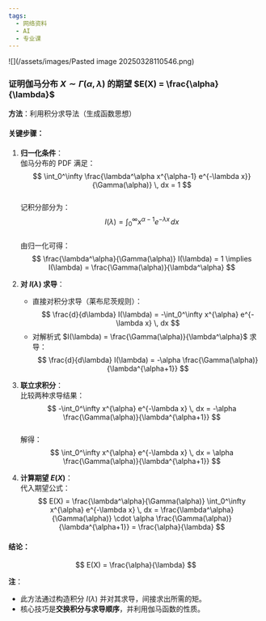 ```yaml
---
tags:
  - 网络资料
  - AI
  - 专业课
---
```


![](/assets/images/Pasted image 20250328110546.png)
### 证明伽马分布 $X \sim \Gamma(\alpha, \lambda)$ 的期望 $E(X) = \frac{\alpha}{\lambda}$  
**方法**：利用积分求导法（生成函数思想）  

#### 关键步骤：
1. **归一化条件**：  
   伽马分布的 PDF 满足：  
   $$
   \int_0^\infty \frac{\lambda^\alpha x^{\alpha-1} e^{-\lambda x}}{\Gamma(\alpha)} \, dx = 1
   $$  
   记积分部分为：  
   $$
   I(\lambda) = \int_0^\infty x^{\alpha-1} e^{-\lambda x} \, dx
   $$  
   由归一化可得：  
   $$
   \frac{\lambda^\alpha}{\Gamma(\alpha)} I(\lambda) = 1 \implies I(\lambda) = \frac{\Gamma(\alpha)}{\lambda^\alpha}
   $$  

2. **对 $I(\lambda)$ 求导**：  
   - 直接对积分求导（莱布尼茨规则）：  
     $$
     \frac{d}{d\lambda} I(\lambda) = -\int_0^\infty x^{\alpha} e^{-\lambda x} \, dx
     $$  
   - 对解析式 $I(\lambda) = \frac{\Gamma(\alpha)}{\lambda^\alpha}$ 求导：  
     $$
     \frac{d}{d\lambda} I(\lambda) = -\alpha \frac{\Gamma(\alpha)}{\lambda^{\alpha+1}}
     $$  

3. **联立求积分**：  
   比较两种求导结果：  
   $$
   -\int_0^\infty x^{\alpha} e^{-\lambda x} \, dx = -\alpha \frac{\Gamma(\alpha)}{\lambda^{\alpha+1}}  
   $$  
   解得：  
   $$
   \int_0^\infty x^{\alpha} e^{-\lambda x} \, dx = \alpha \frac{\Gamma(\alpha)}{\lambda^{\alpha+1}}
   $$  

4. **计算期望 $E(X)$**：  
   代入期望公式：  
   $$
   E(X) = \frac{\lambda^\alpha}{\Gamma(\alpha)} \int_0^\infty x^{\alpha} e^{-\lambda x} \, dx = \frac{\lambda^\alpha}{\Gamma(\alpha)} \cdot \alpha \frac{\Gamma(\alpha)}{\lambda^{\alpha+1}} = \frac{\alpha}{\lambda}
   $$  

#### 结论：  
$$
E(X) = \frac{\alpha}{\lambda}
$$  

**注**：  
- 此方法通过构造积分 $I(\lambda)$ 并对其求导，间接求出所需的矩。  
- 核心技巧是**交换积分与求导顺序**，并利用伽马函数的性质。  